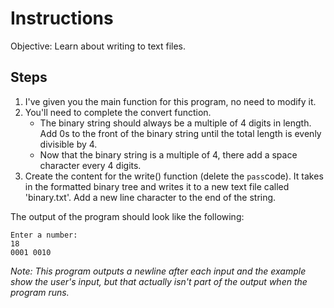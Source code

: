 # Instructions
Objective: Learn about writing to text files.

## Steps
1. I've given you the main function for this program, no need to modify it.
2. You'll need to complete the convert function.
	* The binary string should always be a multiple of 4 digits in length. Add 0s to  the front of the binary string until the total length is evenly divisible by 4.
	* Now that the binary string is a multiple of 4, there add a space character every 4 digits.
3. Create the content for the write() function (delete the ``pass``code). It takes in the formatted binary tree and writes it to a new text file called 'binary.txt'. Add a new line character to the end of the string.

The output of the program should look like the following:
```
Enter a number:
18
0001 0010
```
*Note: This program outputs a newline after each input and the example show the user's input, but that actually isn't part of the output when the program runs.*